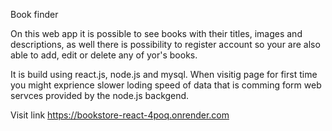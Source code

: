 Book finder

On this web app it is possible to see books with their titles, images and descriptions, as well there is possibility to register account so your are also able to add, 
edit or delete any of yor's books.

It is build using react.js, node.js and mysql. 
When visitig page for first time you might exprience slower loding speed of data that is comming form web servces provided by the node.js backgend.

Visit link https://bookstore-react-4poq.onrender.com
